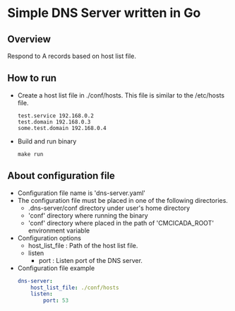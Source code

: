 # Simple DNS Server written in Go

## Overview

Respond to A records based on host list file.

## How to run

* Create a host list file in ./conf/hosts. This file is similar to the /etc/hosts file.
   ```shell
   test.service 192.168.0.2
   test.domain 192.168.0.3
   some.test.domain 192.168.0.4
   ```

* Build and run binary
   ```shell
   make run
   ```

## About configuration file
- Configuration file name is 'dns-server.yaml'
- The configuration file must be placed in one of the following directories.
    - .dns-server/conf directory under user's home directory
    - 'conf' directory where running the binary
    - 'conf' directory where placed in the path of 'CMCICADA_ROOT' environment variable
- Configuration options
  - host_list_file : Path of the host list file.
  - listen
    - port : Listen port of the DNS server.
- Configuration file example
  ```yaml
  dns-server:
      host_list_file: ./conf/hosts
      listen:
          port: 53
  ```
